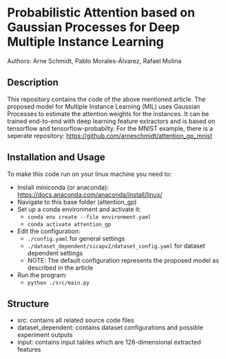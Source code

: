 # Probabilistic Attention based on Gaussian Processes for Deep Multiple Instance Learning
Authors: Arne Schmidt, Pablo Morales-Álvarez, Rafael Molina
## Description
This repository contains the code of the above mentioned article.
The proposed model for Multiple Instance Learning (MIL) uses Gaussian Processes to estimate the attention weights for the instances.
It can be trained end-to-end with deep learning feature extractors and is based on tensorflow and tensorflow-probabilty.
For the MNIST example, there is a seperate repository: https://github.com/arneschmidt/attention_gp_mnist
## Installation and Usage
To make this code run on your linux machine you need to:
* Install miniconda (or anaconda): https://docs.anaconda.com/anaconda/install/linux/ 
* Navigate to this base folder (attention_gp)
* Set up a conda environment and activate it:
    * `conda env create --file environment.yaml`
    * `conda activate attention_gp`
* Edit the configuration:
    * `./config.yaml` for general settings
    * `./dataset_dependent/sicapv2/dataset_config.yaml` for dataset dependent settings
    * NOTE: The default configuration represents the proposed model as described in the article
* Run the program:
    * `python ./src/main.py`
## Structure
* src: contains all related source code files
* dataset_dependent: contains dataset configurations and possible experiment outputs
* input: contains input tables which are 128-dimensional extracted features
